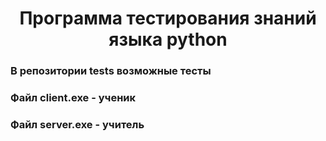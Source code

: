 <h1 align="center">Программа тестирования знаний языка python</h1>
<h3 align="left">В репозитории tests возможные тесты</h3>
<h3 align="left">Файл client.exe - ученик</h3>
<h3 align="left">Файл server.exe - учитель</h3>
